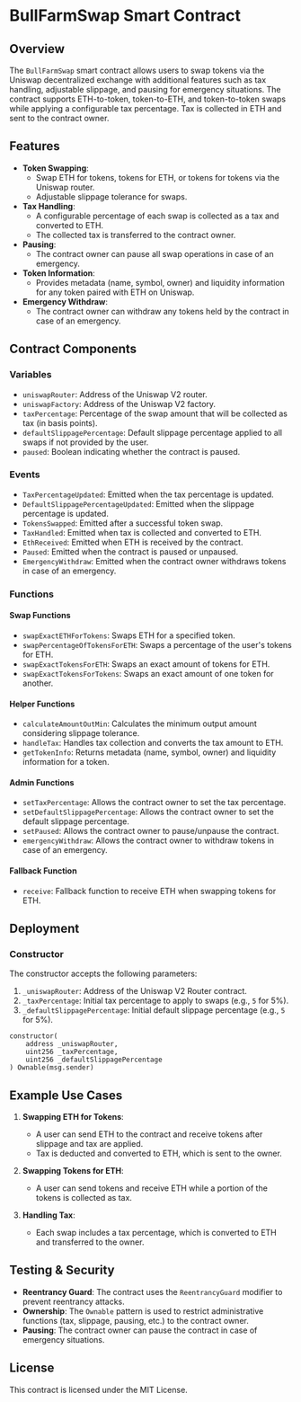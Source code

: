 
# BullFarmSwap Smart Contract

## Overview

The `BullFarmSwap` smart contract allows users to swap tokens via the Uniswap decentralized exchange with additional features such as tax handling, adjustable slippage, and pausing for emergency situations. The contract supports ETH-to-token, token-to-ETH, and token-to-token swaps while applying a configurable tax percentage. Tax is collected in ETH and sent to the contract owner.

## Features

- **Token Swapping**:
  - Swap ETH for tokens, tokens for ETH, or tokens for tokens via the Uniswap router.
  - Adjustable slippage tolerance for swaps.
- **Tax Handling**:
  - A configurable percentage of each swap is collected as a tax and converted to ETH.
  - The collected tax is transferred to the contract owner.
- **Pausing**:
  - The contract owner can pause all swap operations in case of an emergency.
- **Token Information**:
  - Provides metadata (name, symbol, owner) and liquidity information for any token paired with ETH on Uniswap.
- **Emergency Withdraw**:
  - The contract owner can withdraw any tokens held by the contract in case of an emergency.

## Contract Components

### Variables

- `uniswapRouter`: Address of the Uniswap V2 router.
- `uniswapFactory`: Address of the Uniswap V2 factory.
- `taxPercentage`: Percentage of the swap amount that will be collected as tax (in basis points).
- `defaultSlippagePercentage`: Default slippage percentage applied to all swaps if not provided by the user.
- `paused`: Boolean indicating whether the contract is paused.

### Events

- `TaxPercentageUpdated`: Emitted when the tax percentage is updated.
- `DefaultSlippagePercentageUpdated`: Emitted when the slippage percentage is updated.
- `TokensSwapped`: Emitted after a successful token swap.
- `TaxHandled`: Emitted when tax is collected and converted to ETH.
- `EthReceived`: Emitted when ETH is received by the contract.
- `Paused`: Emitted when the contract is paused or unpaused.
- `EmergencyWithdraw`: Emitted when the contract owner withdraws tokens in case of an emergency.

### Functions

#### Swap Functions

- `swapExactETHForTokens`: Swaps ETH for a specified token.
- `swapPercentageOfTokensForETH`: Swaps a percentage of the user's tokens for ETH.
- `swapExactTokensForETH`: Swaps an exact amount of tokens for ETH.
- `swapExactTokensForTokens`: Swaps an exact amount of one token for another.

#### Helper Functions

- `calculateAmountOutMin`: Calculates the minimum output amount considering slippage tolerance.
- `handleTax`: Handles tax collection and converts the tax amount to ETH.
- `getTokenInfo`: Returns metadata (name, symbol, owner) and liquidity information for a token.

#### Admin Functions

- `setTaxPercentage`: Allows the contract owner to set the tax percentage.
- `setDefaultSlippagePercentage`: Allows the contract owner to set the default slippage percentage.
- `setPaused`: Allows the contract owner to pause/unpause the contract.
- `emergencyWithdraw`: Allows the contract owner to withdraw tokens in case of an emergency.

#### Fallback Function

- `receive`: Fallback function to receive ETH when swapping tokens for ETH.

## Deployment

### Constructor

The constructor accepts the following parameters:

1. `_uniswapRouter`: Address of the Uniswap V2 Router contract.
2. `_taxPercentage`: Initial tax percentage to apply to swaps (e.g., `5` for 5%).
3. `_defaultSlippagePercentage`: Initial default slippage percentage (e.g., `5` for 5%).

```solidity
constructor(
    address _uniswapRouter,
    uint256 _taxPercentage,
    uint256 _defaultSlippagePercentage
) Ownable(msg.sender)
```

## Example Use Cases

1. **Swapping ETH for Tokens**:
   - A user can send ETH to the contract and receive tokens after slippage and tax are applied.
   - Tax is deducted and converted to ETH, which is sent to the owner.

2. **Swapping Tokens for ETH**:
   - A user can send tokens and receive ETH while a portion of the tokens is collected as tax.

3. **Handling Tax**:
   - Each swap includes a tax percentage, which is converted to ETH and transferred to the owner.

## Testing & Security

- **Reentrancy Guard**: The contract uses the `ReentrancyGuard` modifier to prevent reentrancy attacks.
- **Ownership**: The `Ownable` pattern is used to restrict administrative functions (tax, slippage, pausing, etc.) to the contract owner.
- **Pausing**: The contract owner can pause the contract in case of emergency situations.

## License

This contract is licensed under the MIT License.
